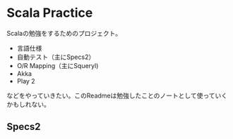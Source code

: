 # Scala Practice

Scalaの勉強をするためのプロジェクト。

* 言語仕様
* 自動テスト（主にSpecs2）
* O/R Mapping（主にSqueryl)
* Akka
* Play 2

などをやっていきたい。このReadmeは勉強したことのノートとして使っていくかもしれない。

## Specs2